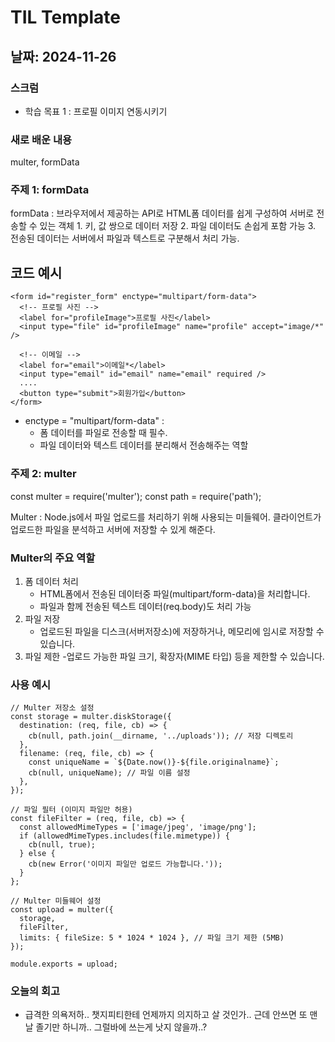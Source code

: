 # TIL Template

## 날짜: 2024-11-26

### 스크럼

- 학습 목표 1 : 프로필 이미지 연동시키기

### 새로 배운 내용

multer, formData 

### 주제 1: formData
formData : 브라우저에서 제공하는 API로 HTML폼 데이터를 쉽게 구성하여 서버로 전송할 수 있는 객체
           1. 키, 값 쌍으로 데이터 저장
           2. 파일 데이터도 손쉽게  포함 가능
           3. 전송된 데이터는 서버에서 파일과 텍스트로 구분해서 처리 가능.
## 코드 예시
~~~
<form id="register_form" enctype="multipart/form-data">
  <!-- 프로필 사진 -->
  <label for="profileImage">프로필 사진</label>
  <input type="file" id="profileImage" name="profile" accept="image/*" />

  <!-- 이메일 -->
  <label for="email">이메일*</label>
  <input type="email" id="email" name="email" required />
  ....
  <button type="submit">회원가입</button>
</form>
~~~
- enctype = "multipart/form-data" :
  - 폼 데이터를 파일로 전송할 때 필수.
  - 파일 데이터와 텍스트 데이터를 분리해서 전송해주는 역할

### 주제 2: multer
const multer = require('multer');
const path = require('path');

Multer : Node.js에서 파일 업로드를 처리하기 위해 사용되는 미들웨어. 클라이언트가 업로드한 파일을 분석하고 서버에 저장할 수 있게 해준다.

### Multer의 주요 역할
1. 폼 데이터 처리
   - HTML폼에서 전송된 데이터중 파일(multipart/form-data)을 처리합니다.
   - 파일과 함께 전송된 텍스트 데이터(req.body)도 처리 가능
2. 파일 저장
   - 업로드된 파일을 디스크(서버저장소)에 저장하거나, 메모리에 임시로 저장할 수 있습니다.
3. 파일 제한
   -업로드 가능한 파일 크기, 확장자(MIME 타입) 등을 제한할 수 있습니다.

### 사용 예시
```
// Multer 저장소 설정
const storage = multer.diskStorage({
  destination: (req, file, cb) => {
    cb(null, path.join(__dirname, '../uploads')); // 저장 디렉토리
  },
  filename: (req, file, cb) => {
    const uniqueName = `${Date.now()}-${file.originalname}`;
    cb(null, uniqueName); // 파일 이름 설정
  },
});

// 파일 필터 (이미지 파일만 허용)
const fileFilter = (req, file, cb) => {
  const allowedMimeTypes = ['image/jpeg', 'image/png'];
  if (allowedMimeTypes.includes(file.mimetype)) {
    cb(null, true);
  } else {
    cb(new Error('이미지 파일만 업로드 가능합니다.'));
  }
};

// Multer 미들웨어 설정
const upload = multer({
  storage,
  fileFilter,
  limits: { fileSize: 5 * 1024 * 1024 }, // 파일 크기 제한 (5MB)
});

module.exports = upload;
```



### 오늘의 회고

- 급격한 의욕저하.. 챗지피티한테 언제까지 의지하고 살 것인가.. 근데 안쓰면 또 맨날 졸기만 하니까.. 그럴바에 쓰는게 낫지 않을까..?
  


